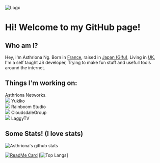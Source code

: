 ![Logo](https://asthriona.s3.fr-par.scw.cloud/img/2020/12/Asthriona_logo_fhd_black.png) 
# Hi! Welcome to my GitHub page!  
## Who am I?
Hey, i'm Asthriona Ng.
Born in [France](https://www.google.co.jp/search?q=Lille), raised in [Japan (Gifu)](https://www.google.co.jp/search?q=gifu), Living in [UK](https://www.google.com/search?q=Edinburgh), I'm a self taught JS developer, Trying to make fun stuff and usefull tools around the internet.  
## Things I'm working on:  
Asthriona Networks.  
![](https://avatars2.githubusercontent.com/u/64365908?s=20&v=4) Yukiko   
![](https://avatars3.githubusercontent.com/u/60817986?s=20&v=4) Rainboom Studio  
![](https://avatars1.githubusercontent.com/u/42117177?s=20&v=4) CloudsdaleGroup  
![](https://avatars1.githubusercontent.com/u/60999616?s=20&v=4) LaggyTV

## Some Stats! (I love stats)
![Asthriona's github stats](https://github-readme-stats.vercel.app/api?username=asthriona&count_private=true&show_icons=true&theme=dracula)
  
[![ReadMe Card](https://github-readme-stats.vercel.app/api/pin/?username=asthriona&repo=yukiko&theme=dracula)](https://github.com/asthriona/yukiko)
[![Top Langs](https://github-readme-stats.vercel.app/api/top-langs/?username=asthriona&theme=dracula&layout=compact)]
